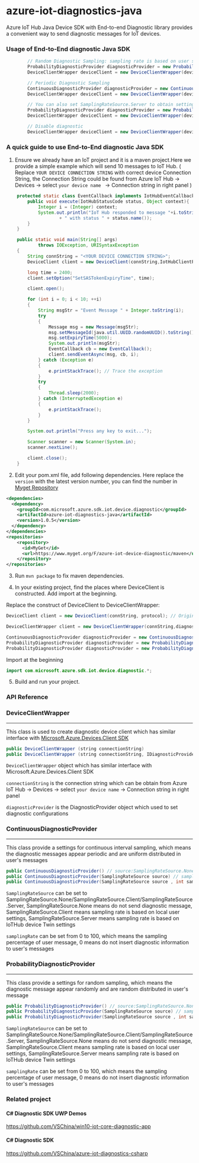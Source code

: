 # azure-iot-diagnostics-java
Azure IoT Hub Java Device SDK with End-to-end Diagnostic library provides a convenient way to send diagnostic messages for IoT devices.

### Usage of End-to-End diagnostic Java SDK

```java
        // Random Diagnostic Sampling: sampling rate is based on user settings.
        ProbabilityDiagnosticProvider diagnosticProvider = new ProbabilityDiagnosticProvider(IDiagnosticProvider.SamplingRateSource.Client, 50);
        DeviceClientWrapper deviceClient = new DeviceClientWrapper(deviceConnectionString, diagnosticProvider);

        // Periodic Diagnostic Sampling
        ContinuousDiagnosticProvider diagnosticProvider = new ContinuousDiagnosticProvider(IDiagnosticProvider.SamplingRateSource.Client, 50);
        DeviceClientWrapper deviceClient = new DeviceClientWrapper(deviceConnectionString, diagnosticProvider);

        // You can also set SamplingRateSource.Server to obtain settings from device twin
        ProbabilityDiagnosticProvider diagnosticProvider = new ProbabilityDiagnosticProvider(IDiagnosticProvider.SamplingRateSource.Server);
        DeviceClientWrapper deviceClient = new DeviceClientWrapper(deviceConnectionString, diagnosticProvider);

        // Disable diagnostic
        DeviceClientWrapper deviceClient = new DeviceClientWrapper(deviceConnectionString);

```

### A quick guide to use End-to-End diagnostic Java SDK
1. Ensure we already have an IoT project and it is a maven project.Here we provide a simple example which will send 10 messages to IoT Hub. ( Replace `YOUR DEVICE CONNECTION STRING` with correct device Connection String, the  Connection String could be found from Azure IoT Hub -> Devices -> select `your device name ` -> Connection string in right panel )

```java
    protected static class EventCallback implements IotHubEventCallback{
        public void execute(IotHubStatusCode status, Object context){
            Integer i = (Integer) context;
            System.out.println("IoT Hub responded to message "+i.toString()
                    + " with status " + status.name());
        }
    }

    public static void main(String[] args)
            throws IOException, URISyntaxException
    {
        String connString = "<YOUR DEVICE CONNECTION STRING>";
        DeviceClient client = new DeviceClient(connString,IotHubClientProtocol.MQTT);

        long time = 2400;
        client.setOption("SetSASTokenExpiryTime", time);

        client.open();

        for (int i = 0; i < 10; ++i)
        {
            String msgStr = "Event Message " + Integer.toString(i);
            try
            {
                Message msg = new Message(msgStr);
                msg.setMessageId(java.util.UUID.randomUUID().toString());
                msg.setExpiryTime(5000);
                System.out.println(msgStr);
                EventCallback cb = new EventCallback();
                client.sendEventAsync(msg, cb, i);
            } catch (Exception e)
            {
                e.printStackTrace(); // Trace the exception
            }
            try
            {
                Thread.sleep(2000);
            } catch (InterruptedException e)
            {
                e.printStackTrace();
            }
        }

        System.out.println("Press any key to exit...");

        Scanner scanner = new Scanner(System.in);
        scanner.nextLine();

        client.close();
    }
```
2. Edit your pom.xml file, add following dependencies. Here replace the `version` with the latest version number, you can find the number in [Myget Repository](https://www.myget.org/feed/azure-iot-device-diagnostic/package/maven/com.microsoft.azure.sdk.iot.device.diagnostic/azure-iot-diagnostics-java)
```xml
<dependencies> 
  <dependency> 
    <groupId>com.microsoft.azure.sdk.iot.device.diagnostic</groupId> 
    <artifactId>azure-iot-diagnostics-java</artifactId> 
    <version>1.0.5</version> 
  </dependency> 
</dependencies> 
<repositories> 
    <repository> 
      <id>MyGet</id> 
      <url>https://www.myget.org/F/azure-iot-device-diagnostic/maven</url> 
    </repository> 
</repositories> 
```

3. Run `mvn package` to fix maven dependencies.

4. In your existing project, find the places where DeviceClient is constructed. Add import at the beginning. 

Replace the construct of DeviceClient to DeviceClientWrapper:
```java
DeviceClient client = new DeviceClient(connString, protocol); // Original

DeviceClientWrapper client = new DeviceClientWrapper(connString,diagnosticProvider); // Replace constructor of DeviceClient with DeviceClientWrapper

ContinuousDiagnosticProvider diagnosticProvider = new ContinuousDiagnosticProvider(IDiagnosticProvider.SamplingRateSource.Client, 50); // Periodic Diagnostic Sampling: sampling rate is based on user settings.
ProbabilityDiagnosticProvider diagnosticProvider = new ProbabilityDiagnosticProvider(IDiagnosticProvider.SamplingRateSource.Client, 50); // Random Diagnostic Sampling
ProbabilityDiagnosticProvider diagnosticProvider = new ProbabilityDiagnosticProvider(IDiagnosticProvider.SamplingRateSource.Server); // Obtain settings from cloud (device twin)
```

Import at the beginning
```java
import com.microsoft.azure.sdk.iot.device.diagnostic.*;
```
5. Build and run your project.




### API Reference

### DeviceClientWrapper
----
This class is used to create diagnostic device client which has similar interface with [Microsoft.Azure.Devices.Client SDK](https://azure.github.io/azure-iot-sdk-java/device/) 

```java
public DeviceClientWrapper (string connectionString)
public DeviceClientWrapper (string connectionString, IDiagnosticProvider diagnosticProvider)
```

`DeviceClientWrapper` object which has similar interface with Microsoft.Azure.Devices.Client SDK

`connectionString` is the connection string which can be obtain from Azure IoT Hub -> Devices -> select `your device name` -> Connection string in right panel

`diagnosticProvider` is the DiagnosticProvider object which used to set diagnostic configurations


### ContinuousDiagnosticProvider
----
This class provide a settings for continuous interval sampling, which means the diagnostic messages appear periodic and are uniform distributed in user's messages

```java
public ContinuousDiagnosticProvider() // source:SamplingRateSource.None , samplingRate:0
public ContinuousDiagnosticProvider(SamplingRateSource source) // samplingRate:0
public ContinuousDiagnosticProvider(SamplingRateSource source , int samplingRate)
```

`SamplingRateSource` can be set to SamplingRateSource.None/SamplingRateSource.Client/SamplingRateSource.Server, SamplingRateSource.None means do not send diagnostic message, SamplingRateSource.Client means sampling rate is based on local user settings, SamplingRateSource.Server means sampling rate is based on IoTHub device Twin settings

`samplingRate` can be set from 0 to 100, which means the sampling percentage of user message, 0 means do not insert diagnostic information to user's messages


### ProbabilityDiagnosticProvider
----
This class provide a settings for random sampling, which means the diagnostic message appear randomly and are random distributed in user's message

```java
public ProbabilityDiagnosticProvider() // source:SamplingRateSource.None , samplingRate:0
public ProbabilityDiagnosticProvider(SamplingRateSource source) // samplingRate:0
public ProbabilityDiagnosticProvider(SamplingRateSource source , int samplingRate)
```

`SamplingRateSource` can be set to SamplingRateSource.None/SamplingRateSource.Client/SamplingRateSource.Server, SamplingRateSource.None means do not send diagnostic message, SamplingRateSource.Client means sampling rate is based on local user settings, SamplingRateSource.Server means sampling rate is based on IoTHub device Twin settings

`samplingRate` can be set from 0 to 100, which means the sampling percentage of user message, 0 means do not insert diagnostic information to user's messages



### Related project
#### C# Diagnostic SDK UWP Demos
https://github.com/VSChina/win10-iot-core-diagnostic-app

#### C# Diagnostic SDK
https://github.com/VSChina/azure-iot-diagnostics-csharp
